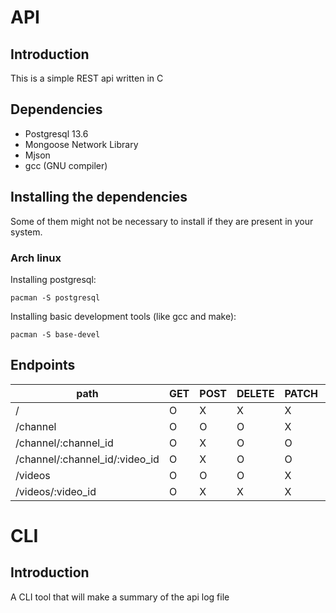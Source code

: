 
# API
## Introduction
This is a simple REST api written in C

## Dependencies
- Postgresql 13.6
- Mongoose Network Library
- Mjson
- gcc (GNU compiler)

## Installing the dependencies
Some of them might not be necessary to install if they are present in your system.
### Arch linux
Installing postgresql:
```
pacman -S postgresql
```
Installing basic development tools (like gcc and make):
```
pacman -S base-devel
```


## Endpoints
|path|GET|POST|DELETE|PATCH|PUT|
|---|---|---|---|---|---|
|/|O|X|X|X|X|
|/channel|O|O|O|X|X|
|/channel/:channel_id|O|X|O|O|O|
|/channel/:channel_id/:video_id|O|X|O|O|O|
|/videos|O|O|O|X|X|
|/videos/:video_id|O|X|X|X|X|


# CLI
## Introduction
A CLI tool that will make a summary of the api log file
